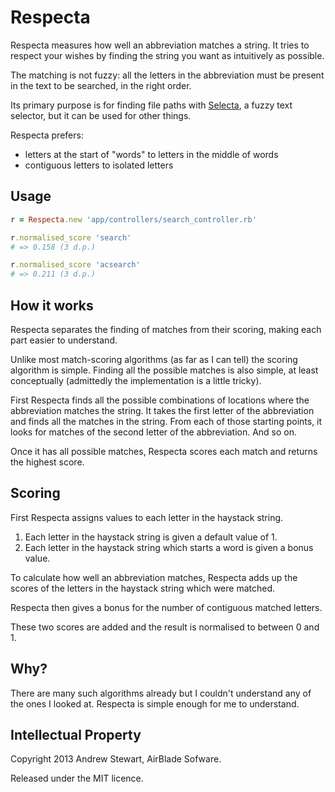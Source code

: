 # Respecta

Respecta measures how well an abbreviation matches a string.  It tries to respect your wishes by finding the string you want as intuitively as possible.

The matching is not fuzzy: all the letters in the abbreviation must be present in the text to be searched, in the right order.

Its primary purpose is for finding file paths with [Selecta][], a fuzzy text selector, but it can be used for other things.

Respecta prefers:

- letters at the start of "words" to letters in the middle of words
- contiguous letters to isolated letters


## Usage

```ruby
r = Respecta.new 'app/controllers/search_controller.rb'

r.normalised_score 'search'
# => 0.158 (3 d.p.)

r.normalised_score 'acsearch'
# => 0.211 (3 d.p.)
```


## How it works

Respecta separates the finding of matches from their scoring, making each part easier to understand.

Unlike most match-scoring algorithms (as far as I can tell) the scoring algorithm is simple.  Finding all the possible matches is also simple, at least conceptually (admittedly the implementation is a little tricky).

First Respecta finds all the possible combinations of locations where the abbreviation matches the string.  It takes the first letter of the abbreviation and finds all the matches in the string.  From each of those starting points, it looks for matches of the second letter of the abbreviation.  And so on.

Once it has all possible matches, Respecta scores each match and returns the highest score.


## Scoring

First Respecta assigns values to each letter in the haystack string.

1. Each letter in the haystack string is given a default value of 1.
2. Each letter in the haystack string which starts a word is given a bonus value.

To calculate how well an abbreviation matches, Respecta adds up the scores of the letters in the haystack string which were matched.

Respecta then gives a bonus for the number of contiguous matched letters.

These two scores are added and the result is normalised to between 0 and 1.


## Why?

There are many such algorithms already but I couldn't understand any of the ones I looked at.  Respecta is simple enough for me to understand.


## Intellectual Property

Copyright 2013 Andrew Stewart, AirBlade Sofware.

Released under the MIT licence.


  [selecta]: https://github.com/garybernhardt/selecta
